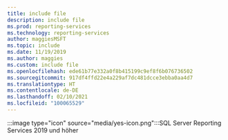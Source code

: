 ```yaml
---
title: include file
description: include file
ms.prod: reporting-services
ms.technology: reporting-services
author: maggiesMSFT
ms.topic: include
ms.date: 11/19/2019
ms.author: maggies
ms.custom: include file
ms.openlocfilehash: ede61b77e332a0f8b415199c9ef8f6b076736502
ms.sourcegitcommit: 917df4ffd22e4a229af7dc481dcce3ebba0aa4d7
ms.translationtype: HT
ms.contentlocale: de-DE
ms.lasthandoff: 02/10/2021
ms.locfileid: "100065529"
---
```

 :::image type="icon" source="media/yes-icon.png":::SQL Server Reporting Services 2019 und höher